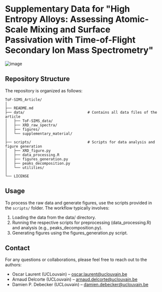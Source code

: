 # Supplementary Data for "High Entropy Alloys: Assessing Atomic-Scale Mixing and Surface Passivation with Time-of-Flight Secondary Ion Mass Spectrometry"

![image](https://github.com/user-attachments/assets/d884f7ee-d3bc-4f6d-a611-c4a3be7295eb)

## Repository Structure

The repository is organized as follows:
```
ToF-SIMS_Article/
│
├── README.md                        
├── data/                             # Contains all data files of the article               
│   ├── ToF-SIMS_data/              
│   ├── XRD_raw_spectra/              
│   ├── figures/                     
│   └── supplementary_material/       
│
├── scripts/                          # Scripts for data analysis and figure generation
│   ├── XRD_figure.py                 
│   ├── data_processing.R             
│   ├── figures_generation.py         
│   ├── peaks_decomposition.py        
│   └── utilities/                    
│
└── LICENSE   
```

## Usage
To process the raw data and generate figures, use the scripts provided in the `scripts/` folder. The workflow typically involves:

1.	Loading the data from the data/ directory.
2.	Running the respective scripts for preprocessing (data_processing.R) and analysis (e.g., peaks_decomposition.py).
3.	Generating figures using the figures_generation.py script.

## Contact 
For any questions or collaborations, please feel free to reach out to the authors:

* Oscar Laurent (UCLouvain) – oscar.laurent@uclouvain.be
* Arnaud Delcorte (UCLouvain) – arnaud.delcorte@uclouvain.be
* Damien P. Debecker (UCLouvain) – damien.debecker@uclouvain.be
